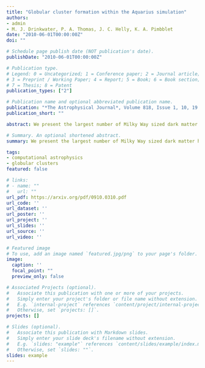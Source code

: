 ```yaml
---
title: "Globular cluster formation within the Aquarius simulation"
authors:
- admin
- M. J. Drinkwater, P. A. Thomas, J. C. Helly, K. A. Pimbblet
date: "2010-06-01T00:00:00Z"
doi: ""

# Schedule page publish date (NOT publication's date).
publishDate: "2010-06-01T00:00:00Z"

# Publication type.
# Legend: 0 = Uncategorized; 1 = Conference paper; 2 = Journal article;
# 3 = Preprint / Working Paper; 4 = Report; 5 = Book; 6 = Book section;
# 7 = Thesis; 8 = Patent
publication_types: ["2"]

# Publication name and optional abbreviated publication name.
publication: "*The Astrophysical Journal*, Volume 818, Issue 1, 10, 19 pp. (2016)."
publication_short: ""

abstract: We present the largest number of Milky Way sized dark matter halos simulated at very high mass ($\sim$ $10^4$ $\Msol$/particle) and temporal resolution (5 Myrs/snapshot) done to date, quadrupling what is currently available in the literature. This initial suite consists of the first 24 halos of the whose project goal of 60 -- 70 halos will be made public when complete. We do not bias our halo selection by the size of the Lagrangian volume. We resolve $\sim$20,000 gravitationally bound subhalos within the virial radius of each host halo. Improvements were made upon current state-of-the-art halo finders to better identify substructure at such high resolutions, and on average we recover $\sim$4 subhalos in each host halo above 10$^8$ $\Msol$ which would have otherwise not been found. The density profiles of relaxed host halos are reasonably fit by Einasto profiles ($\alpha$ = 0.169 $\pm$ 0.023) with dependence on the assembly history of a given halo. Averaging over all halos, the substructure mass fraction is $f_{m,subs} = 0.121 \pm 0.041$, and mass function slope is d$N$/d$M\propto M^{-1.88 \pm 0.10}$. We find concentration-dependent scatter in the normalizations at fixed halo mass. Our detailed contamination study of 264 low-resolution halos has resulted in unprecedentedly large high-resolution regions around our host halos for our fiducial resolution (sphere of radius $\sim1.4 \pm 0.4$ Mpc). This suite will allow detailed studies of low mass dwarf galaxies out to large galactocentric radii and the very first stellar systems at high redshift ($z$ $\geq$ 15).

# Summary. An optional shortened abstract.
summary: We present the largest number of Milky Way sized dark matter halos simulated at very high mass ($\sim$\ $10^4$ \Msol/particle) and temporal resolution (5 Myrs/snapshot) done to date, quadrupling what is currently available in the literature.

tags:
- computational astrophysics
- globular clusters
featured: false

# links:
# - name: ""
#   url: ""
url_pdf: https://arxiv.org/pdf/0910.0310.pdf
url_code: ''
url_dataset: ''
url_poster: ''
url_project: ''
url_slides: ''
url_source: ''
url_video: ''

# Featured image
# To use, add an image named `featured.jpg/png` to your page's folder. 
image:
  caption: ''
  focal_point: ""
  preview_only: false

# Associated Projects (optional).
#   Associate this publication with one or more of your projects.
#   Simply enter your project's folder or file name without extension.
#   E.g. `internal-project` references `content/project/internal-project/index.md`.
#   Otherwise, set `projects: []`.
projects: []

# Slides (optional).
#   Associate this publication with Markdown slides.
#   Simply enter your slide deck's filename without extension.
#   E.g. `slides: "example"` references `content/slides/example/index.md`.
#   Otherwise, set `slides: ""`.
slides: example
---
```

